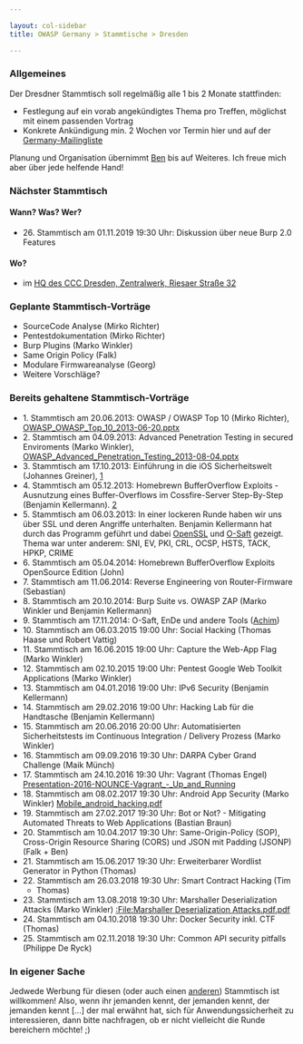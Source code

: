 ```yaml
---

layout: col-sidebar
title: OWASP Germany > Stammtische > Dresden

---
```


### Allgemeines

Der Dresdner Stammtisch soll regelmäßig alle 1 bis 2 Monate stattfinden:

  - Festlegung auf ein vorab angekündigtes Thema pro Treffen, möglichst
    mit einem passenden Vortrag
  - Konkrete Ankündigung min. 2 Wochen vor Termin hier und auf der
    [Germany-Mailingliste](https://groups.google.com/a/owasp.org/group/germany-chapter/)

Planung und Organisation übernimmt
[Ben](mailto:benjamin.kellermann@gmx.de) bis auf Weiteres. Ich freue
mich aber über jede helfende Hand\!

### Nächster Stammtisch

#### Wann? Was? Wer?

  - 26\. Stammtisch am 01.11.2019 19:30 Uhr: Diskussion über neue Burp
    2.0 Features

#### Wo?

  - im [HQ des CCC Dresden, Zentralwerk, Riesaer
    Straße 32](http://c3d2.de/space.html)

### Geplante Stammtisch-Vorträge

  - SourceCode Analyse (Mirko Richter)
  - Pentestdokumentation (Mirko Richter)
  - Burp Plugins (Marko Winkler)
  - Same Origin Policy (Falk)
  - Modulare Firmwareanalyse (Georg)
  - Weitere Vorschläge?

### Bereits gehaltene Stammtisch-Vorträge

  - 1\. Stammtisch am 20.06.2013: OWASP / OWASP Top 10 (Mirko Richter),
    [OWASP_OWASP_Top_10_2013-06-20.pptx](https://www.owasp.org/images/b/ba/OWASP_OWASP_Top_10_2013-06-20.pptx)
  - 2\. Stammtisch am 04.09.2013: Advanced Penetration Testing in
    secured Enviroments (Marko Winkler),
    [OWASP_Advanced_Penetration_Testing_2013-08-04.pptx](https://www.owasp.org/images/3/33/OWASP_Advanced_Penetration_Testing_2013-08-04.pptx)
  - 3\. Stammtisch am 17.10.2013: Einführung in die iOS Sicherheitswelt
    (Johannes Greiner),
    [1](https://www.owasp.org/images/3/3c/OWASP_Einfuehrung_in_die_iOS_Sicherheitswelt.pdf)
  - 4\. Stammtisch am 05.12.2013: Homebrewn BufferOverflow Exploits -
    Ausnutzung eines Buffer-Overflows im Cossfire-Server Step-By-Step
    (Benjamin Kellermann).
    [2](https://www.owasp.org/images/0/00/04_stammtisch_dd.zip)
  - 5\. Stammtisch am 06.03.2013: In einer lockeren Runde haben wir uns
    über SSL und deren Angriffe unterhalten. Benjamin Kellermann hat
    durch das Programm geführt und dabei
    [OpenSSL](https://www.openssl.org/) und
    [O-Saft](https://www.owasp.org/index.php/O-Saft) gezeigt. Thema war
    unter anderem: SNI, EV, PKI, CRL, OCSP, HSTS, TACK, HPKP, CRIME
  - 6\. Stammtisch am 05.04.2014: Homebrewn BufferOverflow Exploits
    OpenSource Edition (John)
  - 7\. Stammtisch am 11.06.2014: Reverse Engineering von
    Router-Firmware (Sebastian)
  - 8\. Stammtisch am 20.10.2014: Burp Suite vs. OWASP ZAP (Marko
    Winkler und Benjamin Kellermann)
  - 9\. Stammtisch am 17.11.2014: O-Saft, EnDe und andere Tools
    ([Achim](User:Achim "wikilink"))
  - 10\. Stammtisch am 06.03.2015 19:00 Uhr: Social Hacking (Thomas
    Haase und Robert Vattig)
  - 11\. Stammtisch am 16.06.2015 19:00 Uhr: Capture the Web-App Flag
    (Marko Winkler)
  - 12\. Stammtisch am 02.10.2015 19:00 Uhr: Pentest Google Web Toolkit
    Applications (Marko Winkler)
  - 13\. Stammtisch am 04.01.2016 19:00 Uhr: IPv6 Security (Benjamin
    Kellermann)
  - 14\. Stammtisch am 29.02.2016 19:00 Uhr: Hacking Lab für die
    Handtasche (Benjamin Kellermann)
  - 15\. Stammtisch am 20.06.2016 20:00 Uhr: Automatisierten
    Sicherheitstests im Continuous Integration / Delivery Prozess (Marko
    Winkler)
  - 16\. Stammtisch am 09.09.2016 19:30 Uhr: DARPA Cyber Grand Challenge
    (Maik Münch)
  - 17\. Stammtisch am 24.10.2016 19:30 Uhr: Vagrant (Thomas Engel)
    [Presentation-2016-NOUNCE-Vagrant_-_Up_and_Running](https://www.owasp.org/images/a/a8/Presentation-2016-NOUNCE-Vagrant_-_Up_and_Running-v2.4.pdf)
  - 18\. Stammtisch am 08.02.2017 19:30 Uhr: Android App Security (Marko
    Winkler)
    [Mobile_android_hacking.pdf](https://www.owasp.org/images/8/8f/Mobile_android_hacking.pdf)
  - 19\. Stammtisch am 27.02.2017 19:30 Uhr: Bot or Not? - Mitigating
    Automated Threats to Web Applications (Bastian Braun)
  - 20\. Stammtisch am 10.04.2017 19:30 Uhr: Same-Origin-Policy (SOP),
    Cross-Origin Resource Sharing (CORS) und JSON mit Padding (JSONP)
    (Falk + Ben)
  - 21\. Stammtisch am 15.06.2017 19:30 Uhr: Erweiterbarer Wordlist
    Generator in Python (Thomas)
  - 22\. Stammtisch am 26.03.2018 19:30 Uhr: Smart Contract Hacking (Tim
    + Thomas)
  - 23\. Stammtisch am 13.08.2018 19:30 Uhr: Marshaller Deserialization
    Attacks (Marko Winkler) [:<File:Marshaller> Deserialization
    Attacks.pdf.pdf](:File:Marshaller_Deserialization_Attacks.pdf.pdf "wikilink")
  - 24\. Stammtisch am 04.10.2018 19:30 Uhr: Docker Security inkl. CTF
    (Thomas)
  - 25\. Stammtisch am 02.11.2018 19:30 Uhr: Common API security
    pitfalls (Philippe De Ryck)

### In eigener Sache

Jedwede Werbung für diesen (oder auch einen
[anderen](Germany/Stammtisch_Initiative "wikilink")) Stammtisch ist
willkommen\! Also, wenn ihr jemanden kennt, der jemanden kennt, der
jemanden kennt \[...\] der mal erwähnt hat, sich für
Anwendungssicherheit zu interessieren, dann bitte nachfragen, ob er
nicht vielleicht die Runde bereichern möchte\! ;)



